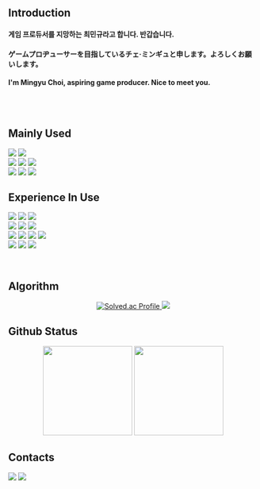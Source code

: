 <!--
**Mingyu0626/Mingyu0626** is a ✨ _special_ ✨ repository because its `README.md` (this file) appears on your GitHub profile.

Here are some ideas to get you started:

- 🔭 I’m currently working on ...
- 🌱 I’m currently learning ...
- 👯 I’m looking to collaborate on ...
- 🤔 I’m looking for help with ...
- 💬 Ask me about ...
- 📫 How to reach me: ...
- 😄 Pronouns: ...
- ⚡ Fun fact: ...
-->

## Introduction
#### 게임 프로듀서를 지망하는 최민규라고 합니다. 반갑습니다.
#### ゲームプロヂューサーを目指しているチェ·ミンギュと申します。よろしくお願いします。
#### I'm Mingyu Choi, aspiring game producer. Nice to meet you.

<br/><br/>

## Mainly Used
<p align="left">
    <img src="https://img.shields.io/badge/Unreal%20Engine-0E1128?style=flat&logo=unrealengine&logoColor=white"/>
    <img src="https://img.shields.io/badge/Unity-000000?style=flat&logo=unity&logoColor=white"/><br/>
    <img src="https://img.shields.io/badge/C++-00599C?style=flat&logo=cplusplus&logoColor=white"/>
    <img src="https://img.shields.io/badge/C%23-512BD4?style=flat&logo=csharp&logoColor=white"/>
    <img src="https://img.shields.io/badge/Visual%20Studio-5C2D91?style=flat&logo=visualstudio&logoColor=white"/><br/>
    <img src="https://img.shields.io/badge/Git-F05032?style=flat&logo=git&logoColor=white"/>
    <img src="https://img.shields.io/badge/Github-181717?style=flat&logo=github&logoColor=white"/>
    <img src="https://img.shields.io/badge/Notion-000000?style=flat&logo=notion&logoColor=white"/>
</p>


## Experience In Use
<p align="left">
    <img src="https://img.shields.io/badge/PyTorch-EE4C2C?style=flat&logo=pytorch&logoColor=white"/>
    <img src="https://img.shields.io/badge/MySQL-4479A1?style=flat&logo=mysql&logoColor=white"/>
    <img src="https://img.shields.io/badge/Firebase-FFCA28?style=flat&logo=firebase&logoColor=white"/><br/>
    <img src="https://img.shields.io/badge/C-F01F7A?style=flat&logo=c&logoColor=white"/>
    <img src="https://img.shields.io/badge/Python-3776AB?style=flat&logo=python&logoColor=white"/>
    <img src="https://img.shields.io/badge/Kotlin-7F52FF?style=flat&logo=kotlin&logoColor=white"/><br/>
    <img src="https://img.shields.io/badge/Google%20Colab-F9AB00?style=flat&logo=googlecolab&logoColor=white"/>
    <img src="https://img.shields.io/badge/Postman-FF6C37?style=flat&logo=postman&logoColor=white"/>
    <img src="https://img.shields.io/badge/Figma-F24E1E?style=flat&logo=figma&logoColor=white"/>
    <img src="https://img.shields.io/badge/Diagrams.net-F08705?style=flat&logo=diagramsdotnet&logoColor=white"/><br/>
    <img src="https://img.shields.io/badge/Android%20Studio-3DDC84?style=flat&logo=androidstudio&logoColor=3DDC84"/>
    <img src="https://img.shields.io/badge/IntelliJ%20IDEA-000000?style=flat&logo=intellijidea&logoColor=white"/>
    <img src="https://img.shields.io/badge/Visual%20Studio%20Code-007ACC?style=flat&logo=visualstudiocode&logoColor=white"/>
</p>

<br/>

## Algorithm
 <p align="center">
    <a href="https://solved.ac/mg010626/">
        <img src="http://mazassumnida.wtf/api/v2/generate_badge?boj=mg010626" alt="Solved.ac Profile"/>
        <img src="http://mazandi.herokuapp.com/api?handle=mg010626&theme=warm"/>
    </a>
</p>


## Github Status
<p align="center">
    <img height="180em" src="https://github-readme-stats.vercel.app/api?username=Mingyu0626&show_icons=true&theme=tokyonight">
    <img height="180em" src="https://github-readme-stats.vercel.app/api/top-langs/?username=Mingyu0626&layout=compact&theme=tokyonight">
</p>


## Contacts
<a href="https://www.instagram.com/choimingyu_0626/?hl=ko" target="_blank"><img src="https://img.shields.io/badge/Instagram-black?style=flat&logo=Instagram&logoColor=E4405F"/><a>
<a href="https://www.notion.so/Road-to-Game-Director-511cc09d996f4fe49cea907fb00a9f9a" target="_blank"><img src="https://img.shields.io/badge/Notion-white?style=flat&logo=Notion&logoColor=000000"/><a>

